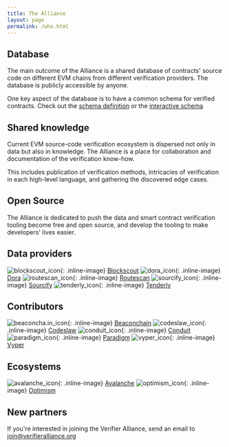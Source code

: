 ```yaml
---
title: The Alliance
layout: page
permalink: /who.html
---
```


## Database

The main outcome of the Alliance is a shared database of contracts' source code on different EVM chains from different verification providers. The database is publicly accessible by anyone.

One key aspect of the database is to have a common schema for verified contracts. Check out the [schema definition](https://github.com/verifier-alliance/database-specs) or the [interactive schema](https://dbdiagram.io/d/Verifier-Alliance-Schema-66575805b65d93387902b460)

## Shared knowledge

Current EVM source-code verification ecosystem is dispersed not only in data but also in knowledge. The Alliance is a place for collaboration and documentation of the verification know-how.

This includes publication of verification methods, intricacies of verification in each high-level language, and gathering the discovered edge cases.

## Open Source

The Alliance is dedicated to push the data and smart contract verification tooling become free and open source, and develop the tooling to make developers' lives easier.

## Data providers

![blockscout_icon](/assets/icons/blockscout.svg){: .inline-image} [Blockscout](https://blockscout.com)
![dora_icon](/assets/icons/dora.png){: .inline-image} [Dora](https://ondora.xyz)
![routescan_icon](/assets/icons/routescan.svg){: .inline-image} [Routescan](https://routescan.io)
![sourcify_icon](/assets/icons/sourcify.svg){: .inline-image} [Sourcify](https://sourcify.dev)
![tenderly_icon](/assets/icons/tenderly.png){: .inline-image} [Tenderly](https://tenderly.co)

## Contributors

![beaconcha.in_icon](/assets/icons/beaconcha.in.jpg){: .inline-image} [Beaconchain](https://beaconcha.in)
![codeslaw_icon](/assets/icons/codeslaw.svg){: .inline-image} [Codeslaw](https://www.codeslaw.app/)
![conduit_icon](/assets/icons/conduit.svg){: .inline-image} [Conduit](https://conduit.xyz)
![paradigm_icon](/assets/icons/paradigm.png){: .inline-image} [Paradigm](https://www.paradigm.xyz/)
![vyper_icon](/assets/icons/vyper.svg){: .inline-image} [Vyper](https://docs.vyperlang.org/)

## Ecosystems

![avalanche_icon](/assets/icons/avalanche.svg){: .inline-image} [Avalanche](https://avax.network)
![optimism_icon](/assets/icons/optimism.svg){: .inline-image} [Optimism](https://optimism.io)

## New partners

If you're interested in joining the Verifier Alliance, send an email to [join@verifieralliance.org](mailto:join@verifieralliance.org?subject=Joining%20the%20Alliance)
